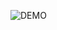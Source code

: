 ![DEMO](https://user-images.githubusercontent.com/80265459/143230139-eb942a0e-23ec-4c8b-93c3-9344e1c5cdc6.png)

